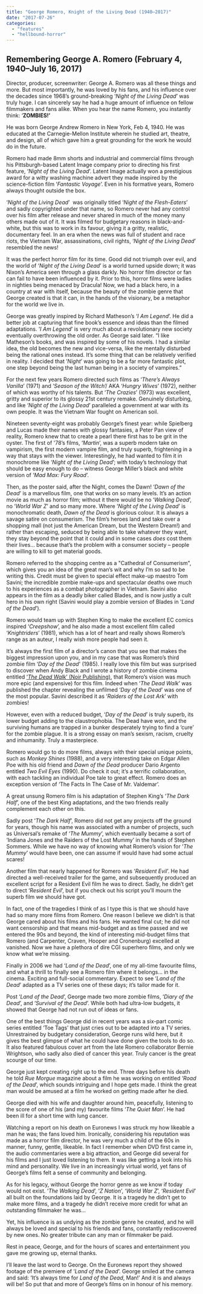 ```yaml
---
title: "George Romero, Knight of the Living Dead (1940–2017)"
date: "2017-07-26"
categories: 
  - "features"
  - "hellbound-horror"
---
```


## Remembering George A. Romero (February 4, 1940–July 16, 2017)

Director, producer, screenwriter: George A. Romero was all these things and more. But most importantly, he was loved by his fans, and his influence over the decades since 1968’s ground-breaking ‘_Night of the Living Dead_’ was truly huge. I can sincerely say he had a huge amount of influence on fellow filmmakers and fans alike. When you hear the name Romero, you instantly think: ‘**ZOMBIES!’**

He was born George Andrew Romero in New York, Feb 4, 1940. He was educated at the Carnegie-Mellon Institute wherein he studied art, theatre, and design, all of which gave him a great grounding for the work he would do in the future.

Romero had made 8mm shorts and industrial and commercial films through his Pittsburgh-based Latent Image company prior to directing his first feature, ‘_Night of the Living Dead_’. Latent Image actually won a prestigious award for a witty washing machine advert they made inspired by the science-fiction film ‘_Fantastic Voyage_’. Even in his formative years, Romero always thought outside the box.

‘_Night of the Living Dead_’  was originally titled ‘_Night of the Flesh-Eaters_’ and sadly copyrighted under that name, so Romero never had any control over his film after release and never shared in much of the money many others made out of it. It was filmed for budgetary reasons in black-and-white, but this was to work in its favour, giving it a gritty, realistic, documentary feel. In an era when the news was full of student and race riots, the Vietnam War, assassinations, civil rights, ‘_Night of the Living Dead_’ resembled the news!

It was the perfect horror film for its time. Good did not triumph over evil, and the world of ‘_Night of the Living Dead_’ is a world turned upside down; it was Nixon’s America seen through a glass darkly. No horror film director or fan can fail to have been influenced by it. Prior to this, horror films were ladies in nighties being menaced by Dracula! Now, we had a black hero, in a country at war with itself, because the beauty of the zombie genre that George created is that it can, in the hands of the visionary, be a metaphor for the world we live in.

George was greatly inspired by Richard Matheson’s ‘_I Am Legend_’. He did a better job at capturing that fine book’s essence and ideas than the filmed adaptations. ‘_I Am Legend_’ is very much about a revolutionary new society eventually overthrowing the old order. As George said later. “I like Matheson’s books, and was inspired by some of his novels. I had a similar idea, the old becomes the new and vice-versa, like the mentally disturbed being the rational ones instead. It’s some thing that can be relatively verified in reality. I decided that ‘_Night_’ was going to be a far more fantastic plot, one step beyond being the last human being in a society of vampires.”

For the next few years Romero directed such films as ‘_There’s Always Vanilla_’ (1971) and ‘_Season of the Witch_’/ AKA ‘_Hungry Wives_’ (1972), neither of which was worthy of his talents. But ‘_The Crazies_’ (1973) was excellent, gritty and superior to its glossy 21st century remake. Genuinely disturbing, and like ‘_Night of the Living Dead_’ paralleled a government at war with its own people. It was the Vietnam War fought on American soil.

Nineteen seventy-eight was probably George’s finest year: while Spielberg and Lucas made their names with glossy fantasies, a Peter Pan view of reality, Romero knew that to create a pearl there first has to be grit in the oyster. The first of '78’s films, ‘_Martin_’, was a superb modern take on vampirism, the first modern vampire film, and truly superb, frightening in a way that stays with the viewer. Interestingly, he had wanted to film it in monochrome like ‘_Night of the Living Dead_’; with today’s technology that should be easy enough to do – witness George Miller’s black and white version of ‘_Mad Max: Fury Road_’.

Then, as the poster said, after the Night, comes the Dawn! ‘_Dawn of the Dead_’ is a marvellous film, one that works on so many levels. It’s an action movie as much as horror film; without it there would be no ‘_Walking Dead_’, no ‘_World War Z_’ and so many more. Where ‘_Night of the Living Dead_’ is monochromatic death, _Dawn of the Dead_ is glorious colour. It is always a savage satire on consumerism. The film’s heroes land and take over a shopping mall (not just the American Dream, but the Western Dream!) and rather than escaping, seduced by being able to take whatever they want, they stay beyond the point that it could and in some cases _does_ cost them their lives… because that’s the problem with a consumer society – people are willing to kill to get material goods.

Romero referred to the shopping centre as a "Cathedral of Consumerism", which gives you an idea of the great man’s wit and why I’m so sad to be writing this. Credit must be given to special effect make-up maestro Tom Savini; the incredible zombie make-ups and spectacular deaths owe much to his experiences as a combat photographer in Vietnam. Savini also appears in the film as a deadly biker called Blades, and is now justly a cult hero in his own right (Savini would play a zombie version of Blades in ‘_Land of the Dead_’).

Romero would team up with Stephen King to make the excellent EC comics inspired ‘_Creepshow_’, and he also made a most excellent film called ‘_Knightriders_’ (1981), which has a lot of heart and really shows Romero’s range as an auteur, I really wish more people had seen it.

It’s always the first film of a director’s canon that you see that makes the biggest impression upon you, and in my case that was Romero’s third zombie film ‘_Day of the Dead_' (1985). I really love this film but was surprised to discover when Andy Black and I wrote a history of zombie cinema entitled [‘_The Dead Walk_’ (Noir Publishing)](http://www.noirpublishing.co.uk/film.htm#the), that Romero’s vision was much more epic (and expensive) for this film. Indeed when ‘_The Dead Walk_’ was published the chapter revealing the unfilmed ‘_Day of the Dead_’ was one of the most popular. Savini described it as ‘_Raiders of the Lost Ark_’ with zombies!

However, even with a reduced budget, ‘_Day of the Dead_’ is truly superb, its lower budget adding to the claustrophobia. The Dead have won, and the surviving humans are trapped in a bunker desperately trying to find a ‘cure’ for the zombie plague. It is a strong essay on man’s sexism, racism, cruelty and inhumanity. Truly a masterpiece.

Romero would go to do more films, always with their special unique points, such as _Monkey Shines_ (1988), and a very interesting take on Edgar Allen Poe with his old friend and _Dawn of the Dead_ producer Dario Argento entitled _Two Evil Eyes_ (1990). Do check it out; it’s a terrific collaboration, with each tackling an individual Poe tale to great effect. Romero does an exception version of ‘The Facts In The Case of Mr. Valdemar’.

A great unsung Romero film is his adaptation of Stephen King’s ‘_The Dark Half_’, one of the best King adaptations, and the two friends really complement each other on this.

Sadly post ‘_The Dark Half_’, Romero did not get any projects off the ground for years, though his name was associated with a number of projects, such as Universal’s remake of ‘_The Mummy_’, which eventually became a sort of ‘Indiana Jones and the Raiders of the Lost Mummy’ in the hands of Stephen Sommers. While we have no way of knowing what Romero’s vision for ‘_The Mummy_’ would have been, one can assume if would have had some actual scares!

Another film that nearly happened for Romero was ‘_Resident Evil_’. He had directed a well-received trailer for the game, and subsequently produced an excellent script for a Resident Evil film he was to direct. Sadly, he didn’t get to direct ‘_Resident Evil_’, but if you check out his script you’ll mourn the superb film we should have got.

In fact, one of the tragedies I think of as I type this is that we should have had so many more films from Romero. One reason I believe we didn’t is that George cared about his films and his fans. He wanted final cut; he did not want censorship and that means mid-budget and as time passed and we entered the 90s and beyond, the kind of interesting mid-budget films that Romero (and Carpenter, Craven, Hooper and Cronenburg) excelled at vanished. Now we have a plethora of dire CGI superhero films, and only we know what we’re missing.

Finally in 2006 we had ‘_Land of the Dead_’, one of my all-time favourite films, and what a thrill to finally see a Romero film where it belongs… in the cinema. Exciting and full-social commentary. Expect to see ‘_Land of the Dead_’ adapted as a TV series one of these days; it’s tailor made for it.

Post ‘_Land of the Dead_’, George made two more zombie films, ‘_Diary of the Dead_’, and ‘_Survival of the Dead_’. While both had ultra-low budgets, it showed that George had not run out of ideas or fans.

One of the best things George did in recent years was a six-part comic series entitled ‘Toe Tags’ that just cries out to be adapted into a TV series. Unrestrained by budgetary consideration, George runs wild here, but it gives the best glimpse of what he could have done given the tools to do so. It also featured fabulous cover art from the late Romero collaborator Bernie Wrightson, who sadly also died of cancer this year. Truly cancer is the great scourge of our time.

George just kept creating right up to the end. Three days before his death he told _Rue Morgue_ magazine about a film he was working on entitled ‘_Road of the Dead_’, which sounds intriguing and I hope gets made. I think the great man would be amused at a film he worked on getting made after he died.

George died with his wife and daughter around him, peacefully, listening to the score of one of his (and my) favourite films ‘_The Quiet Man_’. He had been ill for a short time with lung cancer.

Watching a report on his death on Euronews I was struck my how likeable a man he was; the fans loved him. Ironically, considering his reputation was made as a horror film director, he was very much a child of the 60s in manner, funny, gentle, likeable. In fact I remember when DVD first came in, the audio commentaries were a big attraction, and George did several for his films and I just loved listening to them. It was like getting a look into his mind and personality. We live in an increasingly virtual world, yet fans of George’s films felt a sense of community and belonging.

As for his legacy, without George the horror genre as we know if today would not exist. ‘_The Walking Dead_’, ‘_Z Nation_’, ‘_World War Z_’, ‘_Resident Evil_’ all built on the foundations laid by George. It is a tragedy he didn’t get to make more films, and a tragedy he didn’t receive more credit for what an outstanding filmmaker he was…

Yet, his influence is as undying as the zombie genre he created, and he will always be loved and special to his friends and fans, constantly rediscovered by new ones. No greater tribute can any man or filmmaker be paid.

Rest in peace, George, and for the hours of scares and entertainment you gave me growing up, eternal thanks.

I’ll leave the last word to George. On the Euronews report they showed footage of the premiere of ‘_Land of the Dead_’. George smiled at the camera and said: ‘It’s always time for _Land of the Dead_, Man!’ And it is and always will be! So put that and more of George’s films on in honour of his memory.
